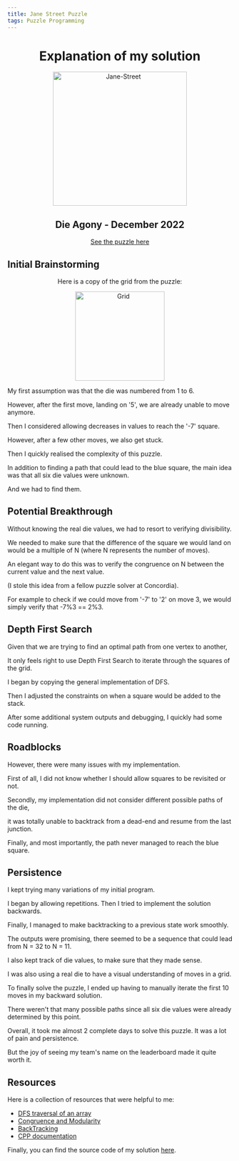 ```yaml
---
title: Jane Street Puzzle
tags: Puzzle Programming
---
```


<h1 align="center">
  Explanation of my solution
</h1>

<div align="center">
  <img width="300" alt="Jane-Street" src="https://user-images.githubusercontent.com/89562186/205675987-26634900-8be3-4c1f-94b3-bb04cbede0e6.png">
</div>

<h2 align="center">
  Die Agony - December 2022
</h2>

<p align="center">
  <a href="https://www.janestreet.com/puzzles/current-puzzle/">See the puzzle here</a> 
</p>

<h2 id="brainstorming">Initial Brainstorming</h2>

<p align="center">
  Here is a copy of the grid from the puzzle: 
</p>

<div align="center">
  <img width="200" alt="Grid" src="https://user-images.githubusercontent.com/89562186/205823017-7d94fe9f-42b6-4d20-a8a6-a45493a639ab.png">
</div>

<p>
My first assumption was that the die was numbered from 1 to 6.

However, after the first move, landing on '5', we are already unable to move anymore.
</p>

<p>
Then I considered allowing decreases in values to reach the '-7' square. 
 
However, after a few other moves, we also get stuck. 
</p>

<p>
Then I quickly realised the complexity of this puzzle.

In addition to finding a path that could lead to the blue square, the main idea was that all six die values were unknown.

And we had to find them.
</p>

<h2 id="breakthrough">Potential Breakthrough</h2>

Without knowing the real die values, we had to resort to verifying divisibility. 

We needed to make sure that the difference of the square we would land on would be a multiple of N (where N represents the number of moves).

An elegant way to do this was to verify the congruence on N between the current value and the next value.

(I stole this idea from a fellow puzzle solver at Concordia).

For example to check if we could move from '-7' to '2' on move 3, we would simply verify that -7%3 == 2%3. 

<h2 id="DFS">Depth First Search</h2>

Given that we are trying to find an optimal path from one vertex to another,

It only feels right to use Depth First Search to iterate through the squares of the grid. 

I began by copying the general implementation of DFS. 

Then I adjusted the constraints on when a square would be added to the stack. 

After some additional system outputs and debugging, I quickly had some code running.

<h2 id="block">Roadblocks</h2>

However, there were many issues with my implementation.

First of all, I did not know whether I should allow squares to be revisited or not.

Secondly, my implementation did not consider different possible paths of the die, 

it was totally unable to backtrack from a dead-end and resume from the last junction.

Finally, and most importantly, the path never managed to reach the blue square.

<h2 id="persistence">Persistence</h2>

I kept trying many variations of my initial program.

I began by allowing repetitions. Then I tried to implement the solution backwards. 

Finally, I managed to make backtracking to a previous state work smoothly. 

The outputs were promising, there seemed to be a sequence that could lead from N = 32 to N = 11. 

I also kept track of die values, to make sure that they made sense.

I was also using a real die to have a visual understanding of moves in a grid. 

To finally solve the puzzle, I ended up having to manually iterate the first 10 moves in my backward solution.

There weren't that many possible paths since all six die values were already determined by this point. 

Overall, it took me almost 2 complete days to solve this puzzle. It was a lot of pain and persistence.

But the joy of seeing my team's name on the leaderboard made it quite worth it. 

<h2 id="sources"> Resources </h2>

Here is a collection of resources that were helpful to me:
- [DFS traversal of an array](https://www.geeksforgeeks.org/depth-first-traversal-dfs-on-a-2d-array/)
- [Congruence and Modularity](https://en.wikipedia.org/wiki/Modular_arithmetic)
- [BackTracking](https://crackfaang.medium.com/backtracking-with-c-91e3bfc56a21)
- [CPP documentation](https://en.cppreference.com/w/)

Finally, you can find the source code of my solution [here](https://github.com/Transurgeon/Euler-JaneStreet/tree/master/Jane-Street/Dec-2022).
